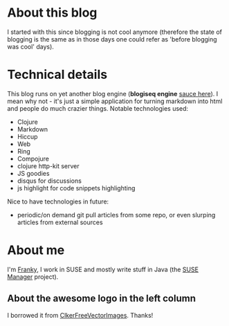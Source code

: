 # About this blog
I started with this since blogging is not cool anymore (therefore the state of
blogging is the same as in those days one could refer as 'before blogging was
cool' days).

# Technical details
This blog runs on yet another blog engine (**blogiseq engine**
[sauce here](https://github.com/hustodemon/blogiseq)). I mean why not - it's
just a simple application for turning markdown into html and people do much
crazier things. Notable technologies used:
* Clojure
* Markdown
* Hiccup
* Web
 * Ring
 * Compojure
 * clojure http-kit server
* JS goodies
 * disqus for discussions
 * js highlight for code snippets highlighting

Nice to have technologies in future:
* periodic/on demand git pull articles from some repo, or even slurping
  articles from external sources

# About me
I'm [Franky](https://github.com/hustodemon), I work in SUSE and mostly write
stuff in Java (the [SUSE Manager](https://www.suse.com/products/suse-manager)
project).

## About the awesome logo in the left column
I borrowed it from [ClkerFreeVectorImages](https://pixabay.com/en/users/ClkerFreeVectorImages-3736/). Thanks!

